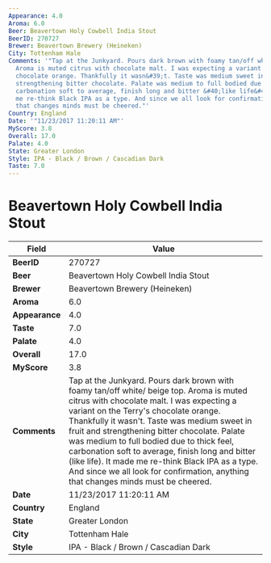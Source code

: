 ```yaml
---
Appearance: 4.0
Aroma: 6.0
Beer: Beavertown Holy Cowbell India Stout
BeerID: 270727
Brewer: Beavertown Brewery (Heineken)
City: Tottenham Hale
Comments: '"Tap at the Junkyard. Pours dark brown with foamy tan/off white/ beige  top.
  Aroma is muted citrus with chocolate malt. I was expecting a variant on the Terry&#39;s
  chocolate orange. Thankfully it wasn&#39;t. Taste was medium sweet in fruit and
  strengthening bitter chocolate. Palate was medium to full bodied due to thick feel,
  carbonation soft to average, finish long and bitter &#40;like life&#41;. It made
  me re-think Black IPA as a type. And since we all look for confirmation, anything
  that changes minds must be cheered."'
Country: England
Date: '"11/23/2017 11:20:11 AM"'
MyScore: 3.8
Overall: 17.0
Palate: 4.0
State: Greater London
Style: IPA - Black / Brown / Cascadian Dark
Taste: 7.0
---
```


# Beavertown Holy Cowbell India Stout

| Field         | Value |
|---------------|-------|
| **BeerID** | 270727 |
| **Beer** | Beavertown Holy Cowbell India Stout |
| **Brewer** | Beavertown Brewery (Heineken) |
| **Aroma** | 6.0 |
| **Appearance** | 4.0 |
| **Taste** | 7.0 |
| **Palate** | 4.0 |
| **Overall** | 17.0 |
| **MyScore** | 3.8 |
| **Comments** | Tap at the Junkyard. Pours dark brown with foamy tan/off white/ beige  top. Aroma is muted citrus with chocolate malt. I was expecting a variant on the Terry&#39;s chocolate orange. Thankfully it wasn&#39;t. Taste was medium sweet in fruit and strengthening bitter chocolate. Palate was medium to full bodied due to thick feel, carbonation soft to average, finish long and bitter &#40;like life&#41;. It made me re-think Black IPA as a type. And since we all look for confirmation, anything that changes minds must be cheered. |
| **Date** | 11/23/2017 11:20:11 AM |
| **Country** | England |
| **State** | Greater London |
| **City** | Tottenham Hale |
| **Style** | IPA - Black / Brown / Cascadian Dark |
